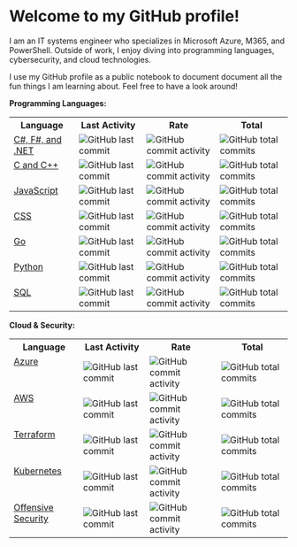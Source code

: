 # Welcome to my GitHub profile! 

I am an IT systems engineer who specializes in Microsoft Azure, M365, and PowerShell. Outside of work, I enjoy diving into programming languages, cybersecurity, and cloud technologies. 

I use my GitHub profile as a public notebook to document document all the fun things I am learning about. Feel free to have a look around!

**Programming Languages:**
<!-- Languages Table -->
<table>
  <tr>
    <th><strong>Language</strong></th>
    <th><strong>Last Activity</strong></th>
    <th><strong>Rate</strong></th>
    <th><strong>Total</strong></th>
  </tr>
  <tr>
    <td valign="top"><a href="https://github.com/Greg-T8/LearningDotNet">C#, F#, and .NET</a></td>
    <td><img src="https://img.shields.io/github/last-commit/Greg-T8/LearningDotNet?label" alt="GitHub last commit" style="vertical-align:middle;"/></td>
    <td><img src="https://img.shields.io/github/commit-activity/m/Greg-T8/LearningDotNet?label" alt="GitHub commit activity" style="vertical-align:middle;"/></td>
    <td><img src="https://img.shields.io/github/commit-activity/t/Greg-T8/LearningDotNet?label" alt="GitHub total commits" style="vertical-align:middle;"/></td>
  </tr>
  <tr>
    <td valign="top"><a href="https://github.com/Greg-T8/LearningC-CPP">C and C++</a></td>
    <td><img src="https://img.shields.io/github/last-commit/Greg-T8/LearningC-CPP?label" alt="GitHub last commit" style="vertical-align:middle;"/></td>
    <td><img src="https://img.shields.io/github/commit-activity/m/Greg-T8/LearningC-CPP?label" alt="GitHub commit activity" style="vertical-align:middle;"/></td>
    <td><img src="https://img.shields.io/github/commit-activity/t/Greg-T8/LearningC-CPP?label" alt="GitHub total commits" style="vertical-align:middle;"/></td>
  </tr>
  <tr>
    <td valign="top"><a href="https://github.com/Greg-T8/LearningJavaScript">JavaScript</a></td>
    <td><img src="https://img.shields.io/github/last-commit/Greg-T8/LearningJavaScript?label" alt="GitHub last commit" style="vertical-align:middle;"/></td>
    <td><img src="https://img.shields.io/github/commit-activity/m/Greg-T8/LearningJavaScript?label" alt="GitHub commit activity" style="vertical-align:middle;"/></td>
    <td><img src="https://img.shields.io/github/commit-activity/t/Greg-T8/LearningJavaScript?label" alt="GitHub total commits" style="vertical-align:middle;"/></td>
  </tr>
  <tr>
    <td valign="top"><a href="https://github.com/Greg-T8/LearningCSS">CSS</a></td>
    <td><img src="https://img.shields.io/github/last-commit/Greg-T8/LearningCSS?label" alt="GitHub last commit" style="vertical-align:middle;"/></td>
    <td><img src="https://img.shields.io/github/commit-activity/m/Greg-T8/LearningCSS?label" alt="GitHub commit activity" style="vertical-align:middle;"/></td>
    <td><img src="https://img.shields.io/github/commit-activity/t/Greg-T8/LearningCSS?label" alt="GitHub total commits" style="vertical-align:middle;"/></td>
  </tr>
  <tr>
    <td valign="top"><a href="https://github.com/Greg-T8/LearningGo">Go</a></td>
    <td><img src="https://img.shields.io/github/last-commit/Greg-T8/LearningGo?label" alt="GitHub last commit" style="vertical-align:middle;"/></td>
    <td><img src="https://img.shields.io/github/commit-activity/m/Greg-T8/LearningGo?label" alt="GitHub commit activity" style="vertical-align:middle;"/></td>
    <td><img src="https://img.shields.io/github/commit-activity/t/Greg-T8/LearningGo?label" alt="GitHub total commits" style="vertical-align:middle;"/></td>
  </tr>
  <tr>
    <td valign="top"><a href="https://github.com/Greg-T8/LearningPython">Python</a></td>
    <td><img src="https://img.shields.io/github/last-commit/Greg-T8/LearningPython?label" alt="GitHub last commit" style="vertical-align:middle;"/></td>
    <td><img src="https://img.shields.io/github/commit-activity/m/Greg-T8/LearningPython?label" alt="GitHub commit activity" style="vertical-align:middle;"/></td>
    <td><img src="https://img.shields.io/github/commit-activity/t/Greg-T8/LearningPython?label" alt="GitHub total commits" style="vertical-align:middle;"/></td>
  </tr>
  <tr>
    <td valign="top"><a href="https://github.com/Greg-T8/LearningSQL">SQL</a></td>
    <td><img src="https://img.shields.io/github/last-commit/Greg-T8/LearningSQL?label" alt="GitHub last commit" style="vertical-align:middle;"/></td>
    <td><img src="https://img.shields.io/github/commit-activity/m/Greg-T8/LearningSQL?label" alt="GitHub commit activity" style="vertical-align:middle;"/></td>
    <td><img src="https://img.shields.io/github/commit-activity/t/Greg-T8/LearningSQL?label" alt="GitHub total commits" style="vertical-align:middle;"/></td>
  </tr>
</table>

**Cloud & Security:**

<!-- Systems Table -->
<table>

  <tr>
    <th><strong>Language</strong></th>
    <th><strong>Last Activity</strong></th>
    <th><strong>Rate</strong></th>
    <th><strong>Total</strong></t
  </tr>
  <tr>
    <td valign="top"><a href="https://github.com/Greg-T8/LearningAzure">Azure</a></td>
    <td><img src="https://img.shields.io/github/last-commit/Greg-T8/LearningAzure?label" alt="GitHub last commit" style="vertical-align:middle;"/></td>
    <td><img src="https://img.shields.io/github/commit-activity/m/Greg-T8/LearningAzure?label" alt="GitHub commit activity" style="vertical-align:middle;"/></td>
    <td><img src="https://img.shields.io/github/commit-activity/t/Greg-T8/LearningAzure?label" alt="GitHub total commits" style="vertical-align:middle;"/></td>
  </tr>
  <tr>
    <td valign="top"><a href="https://github.com/Greg-T8/LearningAWS">AWS</a></td>
    <td><img src="https://img.shields.io/github/last-commit/Greg-T8/LearningAWS?label" alt="GitHub last commit" style="vertical-align:middle;"/></td>
    <td><img src="https://img.shields.io/github/commit-activity/m/Greg-T8/LearningAWS?label" alt="GitHub commit activity" style="vertical-align:middle;"/></td>
    <td><img src="https://img.shields.io/github/commit-activity/t/Greg-T8/LearningAWS?label" alt="GitHub total commits" style="vertical-align:middle;"/></td>
  </tr>
  <tr>
    <td valign="top"><a href="https://github.com/Greg-T8/LearningTerraform">Terraform</a></td>
    <td><img src="https://img.shields.io/github/last-commit/Greg-T8/LearningTerraform?label" alt="GitHub last commit" style="vertical-align:middle;"/></td>
    <td><img src="https://img.shields.io/github/commit-activity/m/Greg-T8/LearningTerraform?label" alt="GitHub commit activity" style="vertical-align:middle;"/></td>
    <td><img src="https://img.shields.io/github/commit-activity/t/Greg-T8/LearningTerraform?label" alt="GitHub total commits" style="vertical-align:middle;"/></td>
  </tr>
  <tr>
    <td valign="top"><a href="https://github.com/Greg-T8/LearningKubernetes">Kubernetes</a></td>
    <td><img src="https://img.shields.io/github/last-commit/Greg-T8/LearningKubernetes?label" alt="GitHub last commit" style="vertical-align:middle;"/></td>
    <td><img src="https://img.shields.io/github/commit-activity/m/Greg-T8/LearningKubernetes?label" alt="GitHub commit activity" style="vertical-align:middle;"/></td>
    <td><img src="https://img.shields.io/github/commit-activity/t/Greg-T8/LearningKubernetes?label" alt="GitHub total commits" style="vertical-align:middle;"/></td>
  </tr>
  <tr>
    <td valign="top"><a href="https://github.com/Greg-T8/LearningOffsec">Offensive Security</a></td>
    <td><img src="https://img.shields.io/github/last-commit/Greg-T8/LearningOffsec?label" alt="GitHub last commit" style="vertical-align:middle;"/></td>
    <td><img src="https://img.shields.io/github/commit-activity/m/Greg-T8/LearningOffsec?label" alt="GitHub commit activity" style="vertical-align:middle;"/></td>
    <td><img src="https://img.shields.io/github/commit-activity/t/Greg-T8/LearningOffsec?label" alt="GitHub total commits" style="vertical-align:middle;"/></td>
  </tr>
</table>
